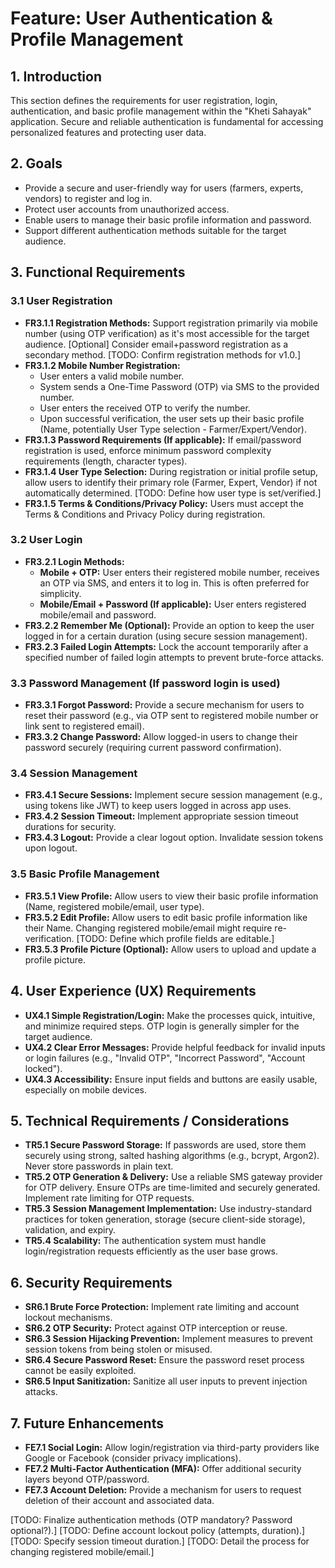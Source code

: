 # Feature: User Authentication & Profile Management

## 1. Introduction

This section defines the requirements for user registration, login, authentication, and basic profile management within the "Kheti Sahayak" application. Secure and reliable authentication is fundamental for accessing personalized features and protecting user data.

## 2. Goals

*   Provide a secure and user-friendly way for users (farmers, experts, vendors) to register and log in.
*   Protect user accounts from unauthorized access.
*   Enable users to manage their basic profile information and password.
*   Support different authentication methods suitable for the target audience.

## 3. Functional Requirements

### 3.1 User Registration
*   **FR3.1.1 Registration Methods:** Support registration primarily via mobile number (using OTP verification) as it's most accessible for the target audience. [Optional] Consider email+password registration as a secondary method. [TODO: Confirm registration methods for v1.0.]
*   **FR3.1.2 Mobile Number Registration:**
    *   User enters a valid mobile number.
    *   System sends a One-Time Password (OTP) via SMS to the provided number.
    *   User enters the received OTP to verify the number.
    *   Upon successful verification, the user sets up their basic profile (Name, potentially User Type selection - Farmer/Expert/Vendor).
*   **FR3.1.3 Password Requirements (If applicable):** If email/password registration is used, enforce minimum password complexity requirements (length, character types).
*   **FR3.1.4 User Type Selection:** During registration or initial profile setup, allow users to identify their primary role (Farmer, Expert, Vendor) if not automatically determined. [TODO: Define how user type is set/verified.]
*   **FR3.1.5 Terms & Conditions/Privacy Policy:** Users must accept the Terms & Conditions and Privacy Policy during registration.

### 3.2 User Login
*   **FR3.2.1 Login Methods:**
    *   **Mobile + OTP:** User enters their registered mobile number, receives an OTP via SMS, and enters it to log in. This is often preferred for simplicity.
    *   **Mobile/Email + Password (If applicable):** User enters registered mobile/email and password.
*   **FR3.2.2 Remember Me (Optional):** Provide an option to keep the user logged in for a certain duration (using secure session management).
*   **FR3.2.3 Failed Login Attempts:** Lock the account temporarily after a specified number of failed login attempts to prevent brute-force attacks.

### 3.3 Password Management (If password login is used)
*   **FR3.3.1 Forgot Password:** Provide a secure mechanism for users to reset their password (e.g., via OTP sent to registered mobile number or link sent to registered email).
*   **FR3.3.2 Change Password:** Allow logged-in users to change their password securely (requiring current password confirmation).

### 3.4 Session Management
*   **FR3.4.1 Secure Sessions:** Implement secure session management (e.g., using tokens like JWT) to keep users logged in across app uses.
*   **FR3.4.2 Session Timeout:** Implement appropriate session timeout durations for security.
*   **FR3.4.3 Logout:** Provide a clear logout option. Invalidate session tokens upon logout.

### 3.5 Basic Profile Management
*   **FR3.5.1 View Profile:** Allow users to view their basic profile information (Name, registered mobile/email, user type).
*   **FR3.5.2 Edit Profile:** Allow users to edit basic profile information like their Name. Changing registered mobile/email might require re-verification. [TODO: Define which profile fields are editable.]
*   **FR3.5.3 Profile Picture (Optional):** Allow users to upload and update a profile picture.

## 4. User Experience (UX) Requirements

*   **UX4.1 Simple Registration/Login:** Make the processes quick, intuitive, and minimize required steps. OTP login is generally simpler for the target audience.
*   **UX4.2 Clear Error Messages:** Provide helpful feedback for invalid inputs or login failures (e.g., "Invalid OTP", "Incorrect Password", "Account locked").
*   **UX4.3 Accessibility:** Ensure input fields and buttons are easily usable, especially on mobile devices.

## 5. Technical Requirements / Considerations

*   **TR5.1 Secure Password Storage:** If passwords are used, store them securely using strong, salted hashing algorithms (e.g., bcrypt, Argon2). Never store passwords in plain text.
*   **TR5.2 OTP Generation & Delivery:** Use a reliable SMS gateway provider for OTP delivery. Ensure OTPs are time-limited and securely generated. Implement rate limiting for OTP requests.
*   **TR5.3 Session Management Implementation:** Use industry-standard practices for token generation, storage (secure client-side storage), validation, and expiry.
*   **TR5.4 Scalability:** The authentication system must handle login/registration requests efficiently as the user base grows.

## 6. Security Requirements

*   **SR6.1 Brute Force Protection:** Implement rate limiting and account lockout mechanisms.
*   **SR6.2 OTP Security:** Protect against OTP interception or reuse.
*   **SR6.3 Session Hijacking Prevention:** Implement measures to prevent session tokens from being stolen or misused.
*   **SR6.4 Secure Password Reset:** Ensure the password reset process cannot be easily exploited.
*   **SR6.5 Input Sanitization:** Sanitize all user inputs to prevent injection attacks.

## 7. Future Enhancements

*   **FE7.1 Social Login:** Allow login/registration via third-party providers like Google or Facebook (consider privacy implications).
*   **FE7.2 Multi-Factor Authentication (MFA):** Offer additional security layers beyond OTP/password.
*   **FE7.3 Account Deletion:** Provide a mechanism for users to request deletion of their account and associated data.

[TODO: Finalize authentication methods (OTP mandatory? Password optional?).]
[TODO: Define account lockout policy (attempts, duration).]
[TODO: Specify session timeout duration.]
[TODO: Detail the process for changing registered mobile/email.]
